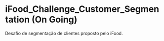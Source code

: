 # iFood_Challenge_Customer_Segmentation (On Going)
Desafio de segmentação de clientes proposto pelo iFood.
